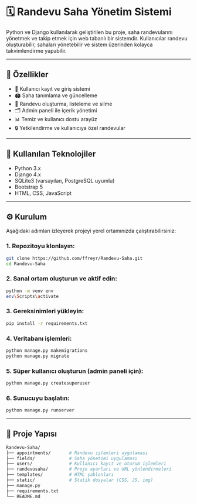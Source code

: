 # 🗓️ Randevu Saha Yönetim Sistemi

Python ve Django kullanılarak geliştirilen bu proje, saha randevularını yönetmek ve takip etmek için web tabanlı bir sistemdir. Kullanıcılar randevu oluşturabilir, sahaları yönetebilir ve sistem üzerinden kolayca takvimlendirme yapabilir.

---

## 🚀 Özellikler

- 👥 Kullanıcı kayıt ve giriş sistemi
- 🏟️ Saha tanımlama ve güncelleme
- 📅 Randevu oluşturma, listeleme ve silme
- 🗂️ Admin paneli ile içerik yönetimi
- 📊 Temiz ve kullanıcı dostu arayüz
- 🔒 Yetkilendirme ve kullanıcıya özel randevular

---

## 🧰 Kullanılan Teknolojiler

- Python 3.x  
- Django 4.x  
- SQLite3 (varsayılan, PostgreSQL uyumlu)  
- Bootstrap 5  
- HTML, CSS, JavaScript  

---

## ⚙️ Kurulum

Aşağıdaki adımları izleyerek projeyi yerel ortamınızda çalıştırabilirsiniz:

### 1. Repozitoyu klonlayın:
```bash
git clone https://github.com/ffreyr/Randevu-Saha.git
cd Randevu-Saha
```
### 2. Sanal ortam oluşturun ve aktif edin:
```bash
python -m venv env
env\Scripts\activate
```
### 3. Gereksinimleri yükleyin:
```bash
pip install -r requirements.txt
```
### 4. Veritabanı işlemleri:
```bash
python manage.py makemigrations
python manage.py migrate
```
### 5. Süper kullanıcı oluşturun (admin paneli için):
```bash
python manage.py createsuperuser
```
### 6. Sunucuyu başlatın:
```bash
python manage.py runserver 
```

---

## 📁 Proje Yapısı
```bash
Randevu-Saha/
├── appointments/       # Randevu işlemleri uygulaması
├── fields/             # Saha yönetimi uygulaması
├── users/              # Kullanıcı kayıt ve oturum işlemleri
├── randevusaha/        # Proje ayarları ve URL yönlendirmeleri
├── templates/          # HTML şablonları
├── static/             # Statik dosyalar (CSS, JS, img)
├── manage.py
├── requirements.txt
└── README.md
```
